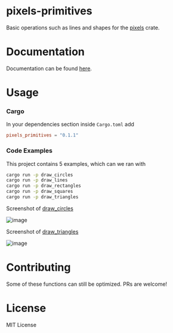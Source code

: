 # pixels-primitives
Basic operations such as lines and shapes for the [pixels](https://github.com/parasyte/pixels) crate.

# Documentation
Documentation can be found [here](https://docs.rs/pixels_primitives/0.1.1/pixels_primitives/).

# Usage

### Cargo
In your dependencies section inside `Cargo.toml` add
```toml
pixels_primitives = "0.1.1"
```

### Code Examples
This project contains 5 examples, which can we ran with
```bash
cargo run -p draw_circles
cargo run -p draw_lines
cargo run -p draw_rectangles
cargo run -p draw_squares
cargo run -p draw_triangles
```

Screenshot of [draw_circles](https://github.com/Chloe-Woahie/pixels-primitives/blob/main/examples/draw_circles/src/main.rs)

![image](https://user-images.githubusercontent.com/68732833/164948460-0421388d-918e-40e8-9bfe-b3bea93c17dc.png)

Screenshot of [draw_triangles](https://github.com/Chloe-Woahie/pixels-primitives/blob/main/examples/draw_triangles/src/main.rs)

![image](https://user-images.githubusercontent.com/68732833/164948552-e590edf4-ab7a-47e9-9ad2-633e1eb0d38f.png)

# Contributing
Some of these functions can still be optimized. PRs are welcome!

# License
MIT License
